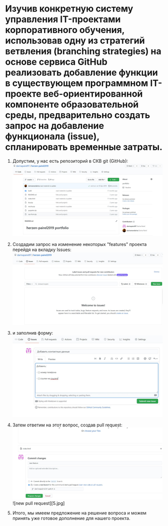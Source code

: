 # Изучив конкретную систему управления IT-проектами корпоративного обучения, использовав одну из стратегий ветвления (branching strategies) на основе сервиса GitHub реализовать добавление функции в существующем программном IT-проекте веб-ориентированной компоненте образовательной среды, предварительно создать запрос на добавление функционала (issue), спланировать временные затраты. 

1. Допустим, у нас есть репозиторий в СКВ git (GitHub):
![project](1.jpg)

2. Создадим запрос на изменение некоторых "features" проекта перейдя на вкладку Issues:
![issues](2.jpg)

3. и заполнив форму:
![issue form](3.jpg)

4. Затем ответим на этот вопрос, создав pull request:
![creating new pull request](4.jpg)
![new pull request][5.jpg]

5. Итого, мы имеем предложение на решение вопроса и можем принять уже готовое дополнение для нашего проекта.

